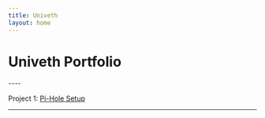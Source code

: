 ```yaml
---
title: Univeth
layout: home
---
```


<h1>Univeth Portfolio</h1>
----

Project 1: [Pi-Hole Setup](https://univ3th.github.io/PiHole.html)




----

